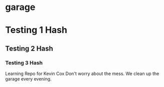 # garage
# Testing 1 Hash
## Testing 2 Hash
### Testing 3 Hash

Learning Repo for Kevin Cox
Don't worry about the mess.  We clean up the garage every evening.
